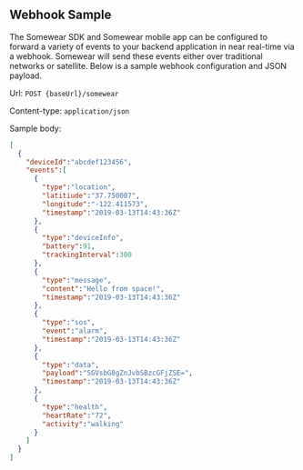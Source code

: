 ## Webhook Sample

The Somewear SDK and Somewear mobile app can be configured to forward a variety of events to your backend application in near real-time via a webhook. Somewear will send these events either over traditional networks or satellite. Below is a sample webhook configuration and JSON payload.

Url: `POST {baseUrl}/somewear`

Content-type: `application/json`

Sample body:
```json
[
  {
    "deviceId":"abcdef123456",
    "events":[
      {
        "type":"location",
        "latitiude":"37.750007",
        "longitude":"-122.411573",
        "timestamp":"2019-03-13T14:43:36Z"
      },
      {
        "type":"deviceInfo",
        "battery":91,
        "trackingInterval":300
      },
      {
        "type":"message",
        "content":"Hello from space!",
        "timestamp":"2019-03-13T14:43:36Z"
      },
      {
        "type":"sos",
        "event":"alarm",
        "timestamp":"2019-03-13T14:43:36Z"
      },
      {
        "type":"data",
        "payload":"SGVsbG8gZnJvbSBzcGFjZSE=",
        "timestamp":"2019-03-13T14:43:36Z"
      },
      {
        "type":"health",
        "heartRate":"72",
        "activity":"walking"
      }
    ]
  }
]
```
